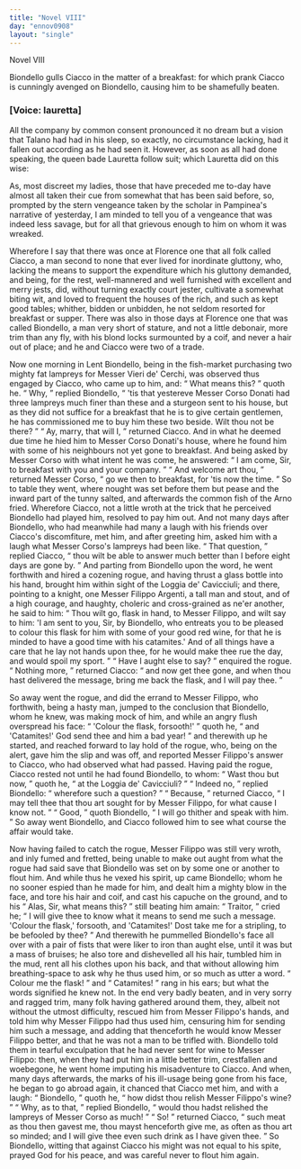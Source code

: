 ```yaml
---
title: "Novel VIII"
day: "ennov0908"
layout: "single"
---
```

<html>
 <head>
 </head>
 <body>
  <div id="nov0908" type="novella" who="lauretta">
   <head>
    Novel VIII
   </head>
   <argument>
    <p>
     <milestone id="p09080001"/>
     <!--(i)-->
     Biondello gulls Ciacco in the matter of a breakfast: for
 which prank Ciacco is cunningly avenged on Biondello,
 causing him to be shamefully beaten.
     <!--(/i)-->
    </p>
   </argument>
   <p>
    <h3>
     [Voice: lauretta]
    </h3>
   </p>
   <div3 type="commentary" who="author">
    <p>
     <milestone id="p09080002"/>
     <!--(sc)-->
     All
     <!--(/sc)-->
     the company by common consent pronounced it no dream
 but a vision that Talano had had in his sleep, so exactly, no circumstance
 lacking, had it fallen out according as he had seen it. However,
 as soon as all had done speaking, the queen bade Lauretta
 follow suit; which Lauretta did on this wise:
    </p>
   </div3>
   <div3 type="commentary" who="lauretta">
    <p>
     <milestone id="p09080003"/>
     As, most discreet
 my ladies, those that have preceded me to-day have almost all taken
 their cue from somewhat that has been said before, so, prompted by
 the stern vengeance taken by the scholar in Pampinea's narrative of
 yesterday, I am minded to tell you of a vengeance that was indeed
 less savage, but for all that grievous enough to him on whom it was
 wreaked.
    </p>
   </div3>
   <p>
    <milestone id="p09080004"/>
    Wherefore I say that there was once at Florence one that all
 folk called Ciacco, a man second to none that ever lived for inordinate
 gluttony, who, lacking the means to support the expenditure
 which his gluttony demanded, and being, for the rest, well-mannered
 and well furnished with excellent and merry jests, did, without turning
 exactly court jester, cultivate a somewhat biting wit, and loved
 to frequent the houses of the rich, and such as kept good tables;
 whither, bidden or unbidden, he not seldom resorted for breakfast or
 supper.
    <milestone id="p09080005"/>
    There was also in those days at Florence one that was called
 Biondello, a man very short of stature, and not a little debonair, more
 trim than any fly, with his blond locks surmounted by a coif, and
 never a hair out of place; and he and Ciacco were two of a trade.
   </p>
   <p>
    <milestone id="p09080006"/>
    Now one morning in Lent Biondello, being in the fish-market
 purchasing two mighty fat lampreys for Messer Vieri de' Cerchi, was
    <pb n="299"/>
    observed
 thus engaged by Ciacco, who came up to him, and:
    <q direct="unspecified">
     What means this?
    </q>
    quoth he.
    <milestone id="p09080007"/>
    <q direct="unspecified">
     Why,
    </q>
    replied Biondello,
    <q direct="unspecified">
     'tis
 that yestereve Messer Corso Donati had three lampreys much finer
 than these and a sturgeon sent to his house, but as they did not
 suffice for a breakfast that he is to give certain gentlemen, he has
 commissioned me to buy him these two beside. Wilt thou not be
	there?
    </q>
    <milestone id="p09080008"/>
    <q direct="unspecified">
     Ay, marry, that will I,
    </q>
    returned Ciacco.
    <milestone id="p09080009"/>
    And in what
 he deemed due time he hied him to Messer Corso Donati's house, where
 he found him with some of his neighbours not yet gone to breakfast.
 And being asked by Messer Corso with what intent he was come,
 he answered:
    <q direct="unspecified">
     I am come, Sir, to breakfast with you and your
 company.
    </q>
    <milestone id="p09080010"/>
    <q direct="unspecified">
     And welcome art thou,
    </q>
    returned Messer Corso,
    <q direct="unspecified">
     go
 we then to breakfast, for 'tis now the time.
    </q>
    <milestone id="p09080011"/>
    So to table they went,
 where nought was set before them but pease and the inward part of
 the tunny salted, and afterwards the common fish of the Arno fried.
 Wherefore Ciacco, not a little wroth at the trick that he perceived
 Biondello had played him, resolved to pay him out. And not many
 days after Biondello, who had meanwhile had many a laugh with his
 friends over Ciacco's discomfiture,
    <milestone id="p09080012"/>
    met him, and after greeting him,
 asked him with a laugh what Messer Corso's lampreys had been like.
    <q direct="unspecified">
     That question,
    </q>
    replied Ciacco,
    <q direct="unspecified">
     thou wilt be able to answer much
 better than I before eight days are gone by.
    </q>
    <milestone id="p09080013"/>
    And parting from
 Biondello upon the word, he went forthwith and hired a cozening
 rogue, and having thrust a glass bottle into his hand, brought him
 within sight of the Loggia de' Cavicciuli; and there, pointing to a
 knight, one Messer Filippo Argenti, a tall man and stout, and of
 a high courage, and haughty, choleric and cross-grained as ne'er
 another, he said to him:
    <milestone id="p09080014"/>
    <q direct="unspecified">
     Thou wilt go, flask in hand, to Messer
 Filippo, and wilt say to him: 'I am sent to you, Sir, by Biondello,
 who entreats you to be pleased to colour this flask for him with some
 of your good red wine, for that he is minded to have a good time with
 his catamites.' And of all things have a care that he lay not hands
 upon thee, for he would make thee rue the day, and would spoil my
 sport.
    </q>
    <milestone id="p09080015"/>
    <q direct="unspecified">
     Have I aught else to say?
    </q>
    enquired the rogue.
    <milestone id="p09080016"/>
    <q direct="unspecified">
     Nothing
 more,
    </q>
    returned Ciacco:
    <q direct="unspecified">
     and now get thee gone, and when thou
 hast delivered the message, bring me back the flask, and I will pay
 thee.
    </q>
   </p>
   <p>
    <milestone id="p09080017"/>
    So away went the rogue, and did the errand to Messer Filippo,
    <pb n="300"/>
    who
 forthwith, being a hasty man, jumped to the conclusion that
 Biondello, whom he knew, was making mock of him, and while an
 angry flush overspread his face:
    <q direct="unspecified">
     'Colour the flask, forsooth!'
    </q>
    quoth he,
    <q direct="unspecified">
     and 'Catamites!' God send thee and him a bad year!
    </q>
    and therewith up he started, and reached forward to lay hold of the
 rogue,
    <milestone id="p09080018"/>
    who, being on the alert, gave him the slip and was off, and
 reported Messer Filippo's answer to Ciacco, who had observed what
 had passed.
    <milestone id="p09080019"/>
    Having paid the rogue, Ciacco rested not until he had
 found Biondello, to whom:
    <q direct="unspecified">
     Wast thou but now,
    </q>
    quoth he,
    <q direct="unspecified">
     at
 the Loggia de' Cavicciuli?
    </q>
    <milestone id="p09080020"/>
    <q direct="unspecified">
     Indeed no,
    </q>
    replied Biondello:
    <q direct="unspecified">
     wherefore
 such a question?
    </q>
    <milestone id="p09080021"/>
    <q direct="unspecified">
     Because,
    </q>
    returned Ciacco,
    <q direct="unspecified">
     I may tell
 thee that thou art sought for by Messer Filippo, for what cause I know
 not.
    </q>
    <milestone id="p09080022"/>
    <q direct="unspecified">
     Good,
    </q>
    quoth Biondello,
    <q direct="unspecified">
     I will go thither and speak with
 him.
    </q>
    <milestone id="p09080023"/>
    So away went Biondello, and Ciacco followed him to see
 what course the affair would take.
   </p>
   <p>
    Now having failed to catch the rogue, Messer Filippo was still
 very wroth, and inly fumed and fretted, being unable to make out
 aught from what the rogue had said save that Biondello was set on
 by some one or another to flout him. And while thus he vexed his
 spirit, up came Biondello; whom he no sooner espied than he made
 for him, and dealt him a mighty blow in the face, and tore his hair
 and coif, and cast his capuche on the ground,
    <milestone id="p09080024"/>
    and to his
    <q direct="unspecified">
     Alas, Sir,
 what means this?
    </q>
    <milestone id="p09080025"/>
    still beating him amain:
    <q direct="unspecified">
     Traitor,
    </q>
    cried he;
    <q direct="unspecified">
     I
 will give thee to know what it means to send me such a message.
 'Colour the flask,' forsooth, and 'Catamites!' Dost take me for a
 stripling, to be befooled by thee?
    </q>
    <milestone id="p09080026"/>
    And therewith he pummelled
 Biondello's face all over with a pair of fists that were liker to iron
 than aught else, until it was but a mass of bruises; he also tore and
 dishevelled all his hair, tumbled him in the mud, rent all his clothes
 upon his back, and that without allowing him breathing-space to ask
 why he thus used him, or so much as utter a word.
    <q direct="unspecified">
     Colour me
 the flask!
    </q>
    and
    <q direct="unspecified">
     Catamites!
    </q>
    rang in his ears;
    <milestone id="p09080027"/>
    but what the
 words signified he knew not.
    <milestone id="p09080028"/>
    In the end very badly beaten, and in
 very sorry and ragged trim, many folk having gathered around them,
 they, albeit not without the utmost difficulty, rescued him from
 Messer Filippo's hands, and told him why Messer Filippo had thus
 used him, censuring him for sending him such a message, and adding
 that thenceforth he would know Messer Filippo better, and that he
    <pb n="301"/>
    was
 not a man to be trifled with.
    <milestone id="p09080029"/>
    Biondello told them in tearful
 exculpation that he had never sent for wine to Messer Filippo:
 then, when they had put him in a little better trim, crestfallen and
 woebegone, he went home imputing his misadventure to Ciacco.
    <milestone id="p09080030"/>
    And when, many days afterwards, the marks of his ill-usage being
 gone from his face, he began to go abroad again, it chanced that
 Ciacco met him, and with a laugh:
    <q direct="unspecified">
     Biondello,
    </q>
    quoth he,
    <q direct="unspecified">
     how
 didst thou relish Messer Filippo's wine?
    </q>
    <milestone id="p09080031"/>
    <q direct="unspecified">
     Why, as to that,
    </q>
    replied Biondello,
    <q direct="unspecified">
     would thou hadst relished the lampreys of Messer
 Corso as much!
    </q>
    <milestone id="p09080032"/>
    <q direct="unspecified">
     So!
    </q>
    returned Ciacco,
    <q direct="unspecified">
     such meat as thou then
 gavest me, thou mayst henceforth give me, as often as thou art so
 minded; and I will give thee even such drink as I have given thee.
    </q>
    <milestone id="p09080033"/>
    So Biondello, witting that against Ciacco his might was not equal to
 his spite, prayed God for his peace, and was careful never to flout
 him again.
   </p>
  </div>
 </body>
</html>